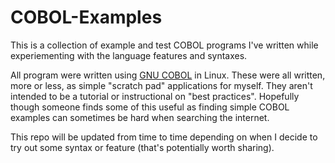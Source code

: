 # COBOL-Examples
This is a collection of example and test COBOL programs I've written while experiementing with the language features and syntaxes.

All program were written using [GNU COBOL](https://gnucobol.sourceforge.io/) in Linux. These were all written, more or less, as simple "scratch pad" applications 
for myself. They aren't intended to be a tutorial or instructional on "best practices". Hopefully though someone 
finds some of this useful as finding simple COBOL examples can sometimes be hard when searching the internet. 

This repo will be updated from time to time depending on when I decide to try out some syntax or feature (that's
 potentially worth sharing).


